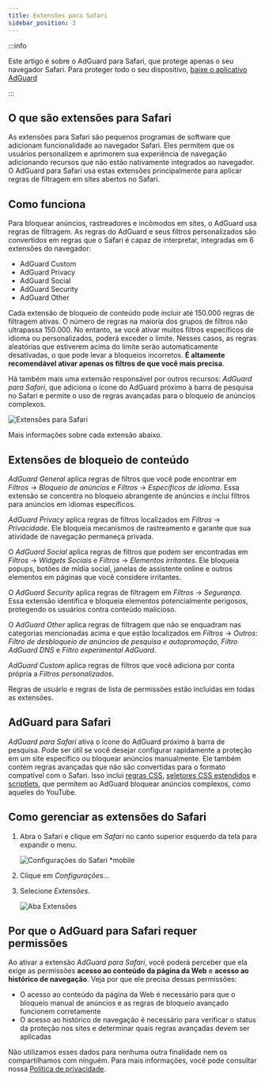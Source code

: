 ```yaml
---
title: Extensões para Safari
sidebar_position: 3
---
```


:::info

Este artigo é sobre o AdGuard para Safari, que protege apenas o seu navegador Safari. Para proteger todo o seu dispositivo, [baixe o aplicativo AdGuard](https://agrd.io/download-kb-adblock)

:::

## O que são extensões para Safari

As extensões para Safari são pequenos programas de software que adicionam funcionalidade ao navegador Safari. Eles permitem que os usuários personalizem e aprimorem sua experiência de navegação adicionando recursos que não estão nativamente integrados ao navegador. O AdGuard para Safari usa estas extensões principalmente para aplicar regras de filtragem em sites abertos no Safari.

## Como funciona

Para bloquear anúncios, rastreadores e incômodos em sites, o AdGuard usa regras de filtragem. As regras do AdGuard e seus filtros personalizados são convertidos em regras que o Safari é capaz de interpretar, integradas em 6 extensões do navegador:

- AdGuard Custom
- AdGuard Privacy
- AdGuard Social
- AdGuard Security
- AdGuard Other

Cada extensão de bloqueio de conteúdo pode incluir até 150.000 regras de filtragem ativas. O número de regras na maioria dos grupos de filtros não ultrapassa 150.000. No entanto, se você ativar muitos filtros específicos de idioma ou personalizados, poderá exceder o limite. Nesses casos, as regras aleatórias que estiverem acima do limite serão automaticamente desativadas, o que pode levar a bloqueios incorretos. **É altamente recomendável ativar apenas os filtros de que você mais precisa**.

Há também mais uma extensão responsável por outros recursos: *AdGuard para Safari*, que adiciona o ícone do AdGuard próximo à barra de pesquisa no Safari e permite o uso de regras avançadas para o bloqueio de anúncios complexos.

![Extensões para Safari](https://cdn.adtidy.org/content/kb/ad_blocker/safari/adguard-for-safari-icon1.png)

Mais informações sobre cada extensão abaixo.

## Extensões de bloqueio de conteúdo

*AdGuard General* aplica regras de filtros que você pode encontrar em *Filtros* → *Bloqueio de anúncios* e *Filtros* → *Específicos de idioma*. Essa extensão se concentra no bloqueio abrangente de anúncios e inclui filtros para anúncios em idiomas específicos.

*AdGuard Privacy* aplica regras de filtros localizados em *Filtros* → *Privacidade*. Ele bloqueia mecanismos de rastreamento e garante que sua atividade de navegação permaneça privada.

O *AdGuard Social* aplica regras de filtros que podem ser encontradas em *Filtros* → *Widgets Sociais* e *Filtros* → *Elementos irritantes*. Ele bloqueia popups, botões de mídia social, janelas de assistente online e outros elementos em páginas que você considere irritantes.

O *AdGuard Security* aplica regras de filtragem em *Filtros* → *Segurança*. Essa extensão identifica e bloqueia elementos potencialmente perigosos, protegendo os usuários contra conteúdo malicioso.

O *AdGuard Other* aplica regras de filtragem que não se enquadram nas categorias mencionadas acima e que estão localizados em *Filtros* → *Outros*: *Filtro de desbloqueio de anúncios de pesquisa e autopromoção*, *Filtro AdGuard DNS* e *Filtro experimental AdGuard*.

*AdGuard Custom* aplica regras de filtros que você adiciona por conta própria a *Filtros personalizados*.

Regras de usuário e regras de lista de permissões estão incluídas em todas as extensões.

## AdGuard para Safari

*AdGuard para Safari* ativa o ícone do AdGuard próximo à barra de pesquisa. Pode ser útil se você desejar configurar rapidamente a proteção em um site específico ou bloquear anúncios manualmente. Ele também contém regras avançadas que não são convertidas para o formato compatível com o Safari. Isso inclui [regras CSS](/general/ad-filtering/create-own-filters#cosmetic-css-rules), [seletores CSS estendidos](/general/ad-filtering/create-own-filters#extended-css-selectors) e [scriptlets](/general/ad-filtering/create-own-filters#scriptlets), que permitem ao AdGuard bloquear anúncios complexos, como aqueles do YouTube.

## Como gerenciar as extensões do Safari

1. Abra o Safari e clique em *Safari* no canto superior esquerdo da tela para expandir o menu.

    ![Configurações do Safari *mobile](https://cdn.adtidy.org/content/kb/ad_blocker/safari/adguard-for-safari-settings1.png)

1. Clique em *Configurações...*

1. Selecione *Extensões*.

    ![Aba Extensões](https://cdn.adtidy.org/content/kb/ad_blocker/safari/adguard-for-safari-extensions1.png)

## Por que o AdGuard para Safari requer permissões

Ao ativar a extensão *AdGuard para Safari*, você poderá perceber que ela exige as permissões **acesso ao conteúdo da página da Web** e **acesso ao histórico de navegação**. Veja por que ele precisa dessas permissões:

- O acesso ao conteúdo da página da Web é necessário para que o bloqueio manual de anúncios e as regras de bloqueio avançado funcionem corretamente
- O acesso ao histórico de navegação é necessário para verificar o status da proteção nos sites e determinar quais regras avançadas devem ser aplicadas

Não utilizamos esses dados para nenhuma outra finalidade nem os compartilhamos com ninguém. Para mais informações, você pode consultar nossa [Política de privacidade](https://adguard.com/privacy.html).

